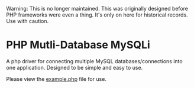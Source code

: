 Warning: This is no longer maintained. This was originally designed before PHP frameworks were even a thing. It's only on here for historical records. Use with caution. 

# PHP Mutli-Database MySQLi
A php driver for connecting multiple MySQL databases/connections into one application. Designed to be simple and easy to use.

Please view the <a href="https://github.com/timothymarois/PHP-Mutli-Database-mysqli/blob/master/examples/example.php">example.php</a> file for use.
